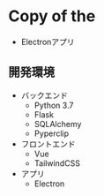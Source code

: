 # Copy of the
- Electronアプリ

## 開発環境
- バックエンド
  - Python 3.7
  - Flask
  - SQLAlchemy
  - Pyperclip
- フロントエンド
  - Vue
  - TailwindCSS
- アプリ
  - Electron
